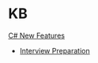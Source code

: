 # KB
[C# New Features](C#/New%20Features/Newer%20Features.md)
- [Interview Preparation](InterviewPreparation.md)